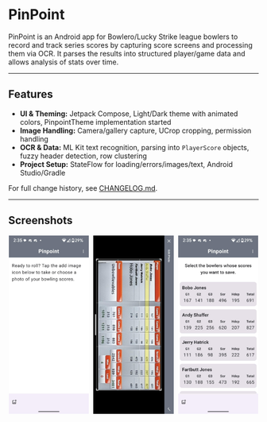 # PinPoint

PinPoint is an Android app for Bowlero/Lucky Strike league bowlers to record and track series scores by capturing score screens and processing them via OCR. It parses the results into structured player/game data and allows analysis of stats over time.

---

## Features

- **UI & Theming:** Jetpack Compose, Light/Dark theme with animated colors, PinpointTheme implementation started
- **Image Handling:** Camera/gallery capture, UCrop cropping, permission handling
- **OCR & Data:** ML Kit text recognition, parsing into `PlayerScore` objects, fuzzy header detection, row clustering
- **Project Setup:** StateFlow for loading/errors/images/text, Android Studio/Gradle 


For full change history, see [CHANGELOG.md](./CHANGELOG.md).

---

## Screenshots

<p align="center" style="margin: 0; padding: 0;">
  <img src="./docs/screens/image1.jpg" width="32%" style="margin-right: 1%;" />
  <img src="./docs/screens/image2.jpg" width="32%" style="margin-right: 1%;" />
  <img src="./docs/screens/image3.jpg" width="32%" />
</p>
